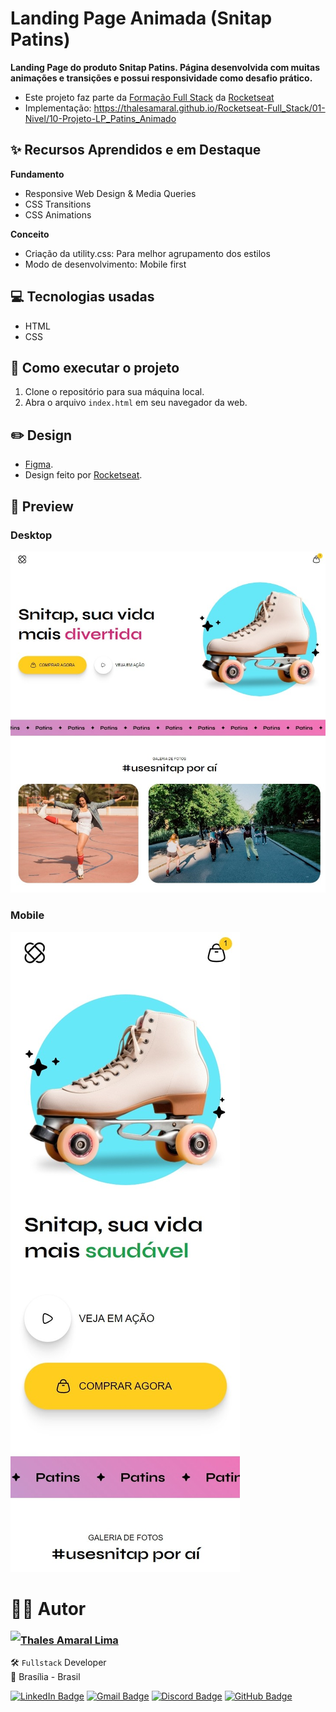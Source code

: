# Landing Page Animada (Snitap Patins)

**Landing Page do produto Snitap Patins. Página desenvolvida com muitas animações e transições e possui responsividade como desafio prático.**

-   Este projeto faz parte da [Formação Full Stack](https://github.com/thalesamaral/Rocketseat-Full_Stack/tree/main) da [Rocketseat](https://www.rocketseat.com.br/)
-   Implementação: https://thalesamaral.github.io/Rocketseat-Full_Stack/01-Nivel/10-Projeto-LP_Patins_Animado

## ✨ Recursos Aprendidos e em Destaque

**Fundamento**

-   Responsive Web Design & Media Queries
-   CSS Transitions
-   CSS Animations

**Conceito**

-   Criação da utility.css: Para melhor agrupamento dos estilos
-   Modo de desenvolvimento: Mobile first

## 💻 Tecnologias usadas

-   HTML
-   CSS

## 📝 Como executar o projeto

1. Clone o repositório para sua máquina local.
2. Abra o arquivo `index.html` em seu navegador da web.

## ✏️ Design

-   [Figma](https://www.figma.com/community/file/1379866810042169871).
-   Design feito por [Rocketseat](https://www.rocketseat.com.br/).

## 👀 Preview

### Desktop

![Prévia de Landing Page Animada (Snitap Patins)](assets/readme/preview-10-Projeto-LP_Patins_Animado.jpeg)

### Mobile

![Prévia de Landing Page Animada (Snitap Patins). MOBILE](assets/readme/preview-10-Projeto-LP_Patins_Animado-mobile.jpeg)

# 👨‍💻 Autor

<img align="left" src="https://www.github.com/thalesamaral.png?size=150">

### [**Thales Amaral Lima**](https://github.com/thalesamaral)

🛠 `Fullstack` Developer <br>
📍 Brasília - Brasil

<a href="https://www.linkedin.com/in/thales-amaral-lima"><img src="https://img.shields.io/badge/LinkedIn-0077B5?style=flat&logo=linkedin&logoColor=white" alt="LinkedIn Badge" height="25"></a>&nbsp;<a href="mailto:thaleslima225@gmail.com"><img src="https://img.shields.io/badge/Gmail-D14836?style=flat&logo=gmail&logoColor=white" alt="Gmail Badge" height="25"></a>&nbsp;<a href="#"><img src="https://img.shields.io/badge/Discord-%237289DA.svg?logo=discord&logoColor=white" title="Thales Amaral#0416" alt="Discord Badge" height="25"></a>&nbsp;<a href="https://www.github.com/thalesamaral"><img src="https://img.shields.io/badge/GitHub-100000?style=flat&logo=github&logoColor=white" alt="GitHub Badge" height="25"></a>&nbsp;<br clear="left"/>

